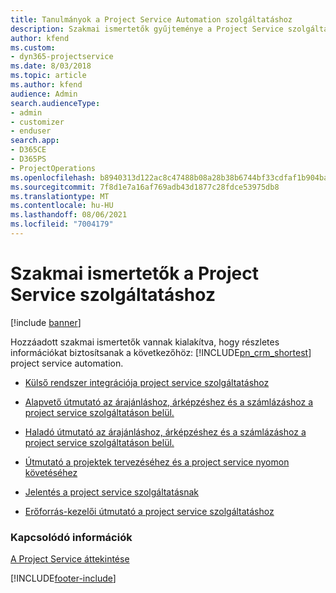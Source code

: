 ```yaml
---
title: Tanulmányok a Project Service Automation szolgáltatáshoz
description: Szakmai ismertetők gyűjteménye a Project Service szolgáltatáshoz
author: kfend
ms.custom:
- dyn365-projectservice
ms.date: 8/03/2018
ms.topic: article
ms.author: kfend
audience: Admin
search.audienceType:
- admin
- customizer
- enduser
search.app:
- D365CE
- D365PS
- ProjectOperations
ms.openlocfilehash: b8940313d122ac8c47488b08a28b38b6744bf33cdfaf1b904ba184bd9956c369
ms.sourcegitcommit: 7f8d1e7a16af769adb43d1877c28fdce53975db8
ms.translationtype: MT
ms.contentlocale: hu-HU
ms.lasthandoff: 08/06/2021
ms.locfileid: "7004179"
---
```

# <a name="white-papers-for-project-service"></a>Szakmai ismertetők a Project Service szolgáltatáshoz

[!include [banner](../includes/psa-now-project-operations.md)]

Hozzáadott szakmai ismertetők vannak kialakítva, hogy részletes információkat biztosítsanak a következőhöz: [!INCLUDE[pn_crm_shortest](../includes/pn-crm-shortest.md)] project service automation.

-   [Külső rendszer integrációja project service szolgáltatáshoz](https://go.microsoft.com/fwlink/?LinkId=825445)

-   [Alapvető útmutató az árajánláshoz, árképzéshez és a számlázáshoz a project service szolgáltatáson belül.](https://go.microsoft.com/fwlink/?LinkId=825241)

-   [Haladó útmutató az árajánláshoz, árképzéshez és a számlázáshoz a project service szolgáltatáson belül.](https://go.microsoft.com/fwlink/?LinkId=825242)

-   [Útmutató a projektek tervezéséhez és a project service nyomon követéséhez](https://go.microsoft.com/fwlink/?LinkId=825243)

-   [Jelentés a project service szolgáltatásnak](https://go.microsoft.com/fwlink/?LinkId=825446)

-   [Erőforrás-kezelői útmutató a project service szolgáltatáshoz](https://go.microsoft.com/fwlink/?LinkId=825244)

### <a name="see-also"></a>Kapcsolódó információk
 [A Project Service áttekintése](../psa/overview.md)


[!INCLUDE[footer-include](../includes/footer-banner.md)]